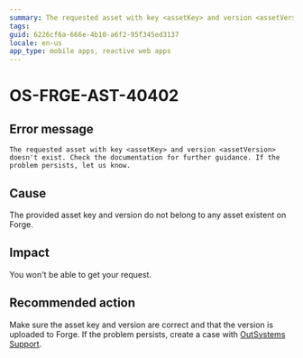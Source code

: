 ```yaml
---
summary: The requested asset with key <assetKey> and version <assetVersion> doesn't exist. Check the documentation for further guidance. If the problem persists, let us know.
tags: 
guid: 6226cf6a-666e-4b10-a6f2-95f345ed3137
locale: en-us
app_type: mobile apps, reactive web apps
---
```


# OS-FRGE-AST-40402

## Error message

`The requested asset with key <assetKey> and version <assetVersion> doesn't exist. Check the documentation for further guidance. If the problem persists, let us know.`

## Cause

The provided asset key and version do not belong to any asset existent on Forge.

## Impact

You won't be able to get your request.

## Recommended action

Make sure the asset key and version are correct and that the version is uploaded to Forge.
If the problem persists, create a case with [OutSystems Support](https://www.outsystems.com/support/portal/open-support-case?ErrorCode=OS-FRGE-AST-40402).
